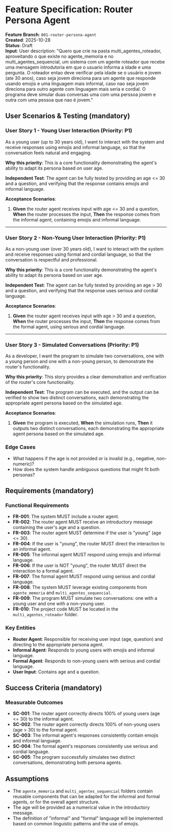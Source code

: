 # Feature Specification: Router Persona Agent

**Feature Branch**: `001-router-persona-agent`  
**Created**: 2025-10-28  
**Status**: Draft  
**Input**: User description: "Quero que crie na pasta multi_agentes_roteador, aproveitando o que existe no agente_memoria e no multi_agentes_sequencial, um sistema com um agente roteador que recebe uma mensagem introdutoria em que o usuario informa a idade e uma pergunta. O roteador entao deve verificar pela idade se o usuário e jovem (ate 30 anos), caso seja jovem direciona para um agente que responde usando emojis e uma linguagem mais informal, caso nao seja jovem direciona para outro agente com linguagem mais seria e cordial. O programa deve simular duas conversas uma com uma perssoa jovem e outra com uma pessoa que nao é jovem."

## User Scenarios & Testing (mandatory)

### User Story 1 - Young User Interaction (Priority: P1)

As a young user (up to 30 years old), I want to interact with the system and receive responses using emojis and informal language, so that the conversation feels natural and engaging.

**Why this priority**: This is a core functionality demonstrating the agent's ability to adapt its persona based on user age.

**Independent Test**: The agent can be fully tested by providing an age <= 30 and a question, and verifying that the response contains emojis and informal language.

**Acceptance Scenarios**:

1.  **Given** the router agent receives input with age <= 30 and a question, **When** the router processes the input, **Then** the response comes from the informal agent, containing emojis and informal language.

---

### User Story 2 - Non-Young User Interaction (Priority: P1)

As a non-young user (over 30 years old), I want to interact with the system and receive responses using formal and cordial language, so that the conversation is respectful and professional.

**Why this priority**: This is a core functionality demonstrating the agent's ability to adapt its persona based on user age.

**Independent Test**: The agent can be fully tested by providing an age > 30 and a question, and verifying that the response uses serious and cordial language.

**Acceptance Scenarios**:

1.  **Given** the router agent receives input with age > 30 and a question, **When** the router processes the input, **Then** the response comes from the formal agent, using serious and cordial language.

---

### User Story 3 - Simulated Conversations (Priority: P1)

As a developer, I want the program to simulate two conversations, one with a young person and one with a non-young person, to demonstrate the router's functionality.

**Why this priority**: This story provides a clear demonstration and verification of the router's core functionality.

**Independent Test**: The program can be executed, and the output can be verified to show two distinct conversations, each demonstrating the appropriate agent persona based on the simulated age.

**Acceptance Scenarios**:

1.  **Given** the program is executed, **When** the simulation runs, **Then** it outputs two distinct conversations, each demonstrating the appropriate agent persona based on the simulated age.

### Edge Cases

-   What happens if the age is not provided or is invalid (e.g., negative, non-numeric)?
-   How does the system handle ambiguous questions that might fit both personas?

## Requirements (mandatory)

### Functional Requirements

-   **FR-001**: The system MUST include a router agent.
-   **FR-002**: The router agent MUST receive an introductory message containing the user's age and a question.
-   **FR-003**: The router agent MUST determine if the user is "young" (age <= 30).
-   **FR-004**: If the user is "young", the router MUST direct the interaction to an informal agent.
-   **FR-005**: The informal agent MUST respond using emojis and informal language.
-   **FR-006**: If the user is NOT "young", the router MUST direct the interaction to a formal agent.
-   **FR-007**: The formal agent MUST respond using serious and cordial language.
-   **FR-008**: The system MUST leverage existing components from `agente_memoria` and `multi_agentes_sequencial`.
-   **FR-009**: The program MUST simulate two conversations: one with a young user and one with a non-young user.
-   **FR-010**: The project code MUST be located in the `multi_agentes_roteador` folder.

### Key Entities

-   **Router Agent**: Responsible for receiving user input (age, question) and directing to the appropriate persona agent.
-   **Informal Agent**: Responds to young users with emojis and informal language.
-   **Formal Agent**: Responds to non-young users with serious and cordial language.
-   **User Input**: Contains age and a question.

## Success Criteria (mandatory)

### Measurable Outcomes

-   **SC-001**: The router agent correctly directs 100% of young users (age <= 30) to the informal agent.
-   **SC-002**: The router agent correctly directs 100% of non-young users (age > 30) to the formal agent.
-   **SC-003**: The informal agent's responses consistently contain emojis and informal language.
-   **SC-004**: The formal agent's responses consistently use serious and cordial language.
-   **SC-005**: The program successfully simulates two distinct conversations, demonstrating both persona agents.

## Assumptions

-   The `agente_memoria` and `multi_agentes_sequencial` folders contain reusable components that can be adapted for the informal and formal agents, or for the overall agent structure.
-   The age will be provided as a numerical value in the introductory message.
-   The definition of "informal" and "formal" language will be implemented based on common linguistic patterns and the use of emojis.